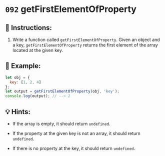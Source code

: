# `092` getFirstElementOfProperty

## 📝 Instructions:

1. Write a function called `getFirstElementOfProperty`. Given an object and a key, `getFirstElementOfProperty` returns the first element of the array located at the given key. 

## 📎 Example:

```js 
let obj = {
  key: [1, 2, 4]
};
let output = getFirstElementOfProperty(obj, 'key');
console.log(output); // --> 1
```

## 💡 Hints:

+ If the array is empty, it should return `undefined`.

+ If the property at the given key is not an array, it should return `undefined`.

+ If there is no property at the key, it should return `undefined`.
